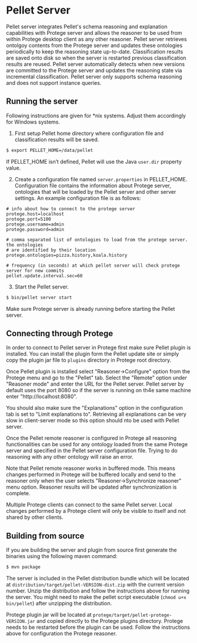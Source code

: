 Pellet Server
=============

Pellet server integrates Pellet's schema reasoning and explanation capabilities with Protege server and allows the reasoner to be used
from within Protege desktop client as any other reasoner. Pellet server retrieves ontolgoy contents from the Protege server and updates
these ontologies periodically to keep the reasoning state up-to-date. Classification results are saved onto disk so when the server is
restarted previous classification results are reused. Pellet server automatically detects when new versions are committed to the Protege
server and updates the reasoning state via incremental classification. Pellet server only supports schema reasoning and does not support
instance queries.

Running the server
------------------

Following instructions are given for *nix systems. Adjust them accordingly for Windows systems.

1. First setup Pellet home directory where configuration file and classification results will be saved.
```bash
$ export PELLET_HOME=/data/pellet
```
If PELLET_HOME isn’t defined, Pellet will use the Java `user.dir` property value.

2. Create a configuration file named `server.properties` in PELLET_HOME. Configuration file contains the information about Protege server,
ontologies that will be loaded by the Pellet server and other server settings. An example configuration file is as follows:
```
# info about how to connect to the protege server
protege.host=localhost
protege.port=5100
protege.username=admin
protege.password=admin

# comma separated list of ontologies to load from the protege server. the ontologies
# are identified by their location
protege.ontologies=pizza.history,koala.history

# frequency (in seconds) at which pellet server will check protege server for new commits
pellet.update.interval.sec=60
```
3. Start the Pellet server.
```bash
$ bin/pellet server start
```

Make sure Protege server is already running before starting the Pellet server.

Connecting through Protege
--------------------------

In order to connect to Pellet server in Protege first make sure Pellet plugin is installed. You can install the plugin form the Pellet
update site or simply copy the plugin jar file to `plugins` directory in Protege root directory.

Once Pellet plugin is installed select "Reasoner->Configure" option from the Protege menu and go to the "Pellet" tab. Select the
"Remote" option under "Reasoner mode" and enter the URL for the Pellet server. Pellet server by default uses the port 8080 so if the
server is running on th4e same machine enter "http://localhost:8080".

You should also make sure the "Explanations" option in the configuration tab is set to "Limit explanations to". Retrieving all explanations
can be very slow in client-server mode so this option should nto be used with Pellet server.

Once the Pellet remote reasoner is configured in Protege all reasoning functionalities can be used for any ontology loaded from the same
Protege server and specified in the Pellet server configuration file. Trying to do reasoning with any other ontology will raise an error.

Note that Pellet remote reasoner works in buffered mode. This means changes performed in Protege will be buffered locally and send to the
reasoner only when the user selects "Reasoner->Synchronize reasoner" menu option. Reasoner results will be updated after synchronization
is complete.

Multiple Protege clients can connect to the same Pellet server. Local changes performed by a Protege client will only be visible to itself
and not shared by other clients.

Building from source
--------------------
If you are building the server and plugin from source first generate the binaries using the following maven command:
```bash
$ mvn package
```

The server is included in the Pellet distribution bundle which will be located at `distribution/target/pellet-VERSION-dist.zip` with the
current version number. Unzip the distribution and follow the instructions above for running the server. You might need to make the pellet
script executable (`chmod u+x bin/pellet`) after unzipping the distribution.

Protege plugin jar will be located at `protege/target/pellet-protege-VERSION.jar` and copied directly to the Protege plugins directory.
Protege needs to be restarted before the plugin can be used. Follow the instructions above for configuration the Protege reasoner.






